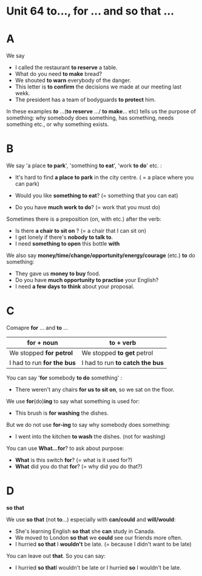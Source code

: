 # Unit 64 to..., for ... and so that ...

# A
We say
- I called the restaurant **to reserve** a table.
- What do you need **to make** bread?
- We shouted **to warn** everybody of the danger.
- This letter is **to confirm** the decisions we made at our meeting last wekk.
- The president has a team of  bodyguards **to protect** him.

In these examples ***to*** ...(**to reserve** .../ **to make**... etc) tells us the purpose of something: why somebody does something, has something, needs something etc., or why something exists.

# B
We say 'a place **to park**', 'something **to eat**', 'work **to do**' etc. :

- It's hard to find **a place to park** in the city centre. ( = a place where you can park)

- Would you like **something to eat**? (= something that you can eat)

- Do you have **much work to do**? (= work that you must do)

Sometimes there is a preposition (on, with etc.) after the verb:
- Is there **a chair to sit on** ? (= a chair that I can sit on)
- I get lonely if there's **nobody to talk to**.
- I need **something to open** this bottle **with**

We also say **money/time/change/opportunity/energy/courage** (etc.) **to** do something:

- They gave us **money to buy** food.
- Do you have **much opportunity to practise** your English?
- I need **a few days to think** about your proposal.

# C
Comapre **for** ... and **to** ...

|**for** + noun| **to** + verb|
|---|---|
|We stopped **for petrol** | We stopped **to get** petrol|
|I had to run **for the bus** | I had to run **to catch the bus**|

You can say '**for** somebody **to do** something' :
- There weren't any chairs **for us to sit on**, so we sat on the floor.

We use **for**(do)**ing** to say what something is used for:
- This brush is **for washing** the dishes.

But we do not use **for-ing** to say why somebody does something:
- I went into the kitchen **to wash** the dishes. (not for washing)

You can use **What...for**? to ask about purpose:
- **What** is this switch **for**? (= what is it used for?)
- **What** did you do that **for**? (= why did you do that?)

# D
**so that**

We use **so that** (not **to**...) especially with **can/could** and **will/would**:
- She's learning English **so that** she **can** study in Canada.
- We moved to London **so that** we **could** see our friends more often.
- I hurried **so that** I **wouldn't** be late. (= because I didn't want to be late)

You can leave out **that**. So you can say:
- I hurried **so that**I wouldn't be late or I hurried **so** I wouldn't be late.